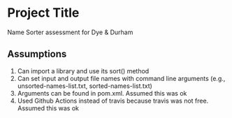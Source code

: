 # Project Title

Name Sorter assessment for Dye & Durham

## Assumptions

1. Can import a library and use its sort() method
2. Can set input and output file names with command line arguments (e.g., unsorted-names-list.txt, sorted-names-list.txt)
3. Arguments can be found in pom.xml. Assumed this was ok
4. Used Github Actions instead of travis because travis was not free. Assumed this was ok